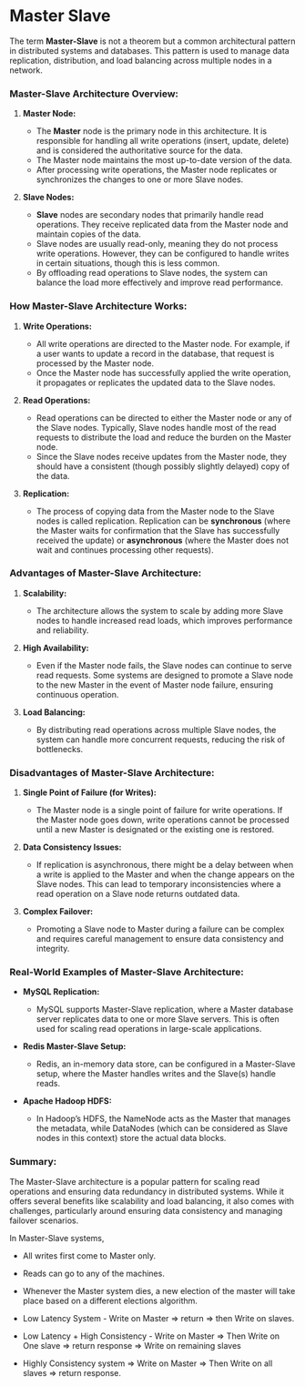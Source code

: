 # Master Slave

The term **Master-Slave** is not a theorem but a common architectural pattern in distributed systems and databases. This pattern is used to manage data replication, distribution, and load balancing across multiple nodes in a network.

### Master-Slave Architecture Overview:

1. **Master Node:**
   - The **Master** node is the primary node in this architecture. It is responsible for handling all write operations (insert, update, delete) and is considered the authoritative source for the data.
   - The Master node maintains the most up-to-date version of the data.
   - After processing write operations, the Master node replicates or synchronizes the changes to one or more Slave nodes.

2. **Slave Nodes:**
   - **Slave** nodes are secondary nodes that primarily handle read operations. They receive replicated data from the Master node and maintain copies of the data.
   - Slave nodes are usually read-only, meaning they do not process write operations. However, they can be configured to handle writes in certain situations, though this is less common.
   - By offloading read operations to Slave nodes, the system can balance the load more effectively and improve read performance.

### How Master-Slave Architecture Works:

1. **Write Operations:**
   - All write operations are directed to the Master node. For example, if a user wants to update a record in the database, that request is processed by the Master node.
   - Once the Master node has successfully applied the write operation, it propagates or replicates the updated data to the Slave nodes.

2. **Read Operations:**
   - Read operations can be directed to either the Master node or any of the Slave nodes. Typically, Slave nodes handle most of the read requests to distribute the load and reduce the burden on the Master node.
   - Since the Slave nodes receive updates from the Master node, they should have a consistent (though possibly slightly delayed) copy of the data.

3. **Replication:**
   - The process of copying data from the Master node to the Slave nodes is called replication. Replication can be **synchronous** (where the Master waits for confirmation that the Slave has successfully received the update) or **asynchronous** (where the Master does not wait and continues processing other requests).

### Advantages of Master-Slave Architecture:

1. **Scalability:**
   - The architecture allows the system to scale by adding more Slave nodes to handle increased read loads, which improves performance and reliability.
   
2. **High Availability:**
   - Even if the Master node fails, the Slave nodes can continue to serve read requests. Some systems are designed to promote a Slave node to the new Master in the event of Master node failure, ensuring continuous operation.

3. **Load Balancing:**
   - By distributing read operations across multiple Slave nodes, the system can handle more concurrent requests, reducing the risk of bottlenecks.

### Disadvantages of Master-Slave Architecture:

1. **Single Point of Failure (for Writes):**
   - The Master node is a single point of failure for write operations. If the Master node goes down, write operations cannot be processed until a new Master is designated or the existing one is restored.

2. **Data Consistency Issues:**
   - If replication is asynchronous, there might be a delay between when a write is applied to the Master and when the change appears on the Slave nodes. This can lead to temporary inconsistencies where a read operation on a Slave node returns outdated data.

3. **Complex Failover:**
   - Promoting a Slave node to Master during a failure can be complex and requires careful management to ensure data consistency and integrity.

### Real-World Examples of Master-Slave Architecture:

- **MySQL Replication:**
  - MySQL supports Master-Slave replication, where a Master database server replicates data to one or more Slave servers. This is often used for scaling read operations in large-scale applications.

- **Redis Master-Slave Setup:**
  - Redis, an in-memory data store, can be configured in a Master-Slave setup, where the Master handles writes and the Slave(s) handle reads.

- **Apache Hadoop HDFS:**
  - In Hadoop’s HDFS, the NameNode acts as the Master that manages the metadata, while DataNodes (which can be considered as Slave nodes in this context) store the actual data blocks.

### Summary:

The Master-Slave architecture is a popular pattern for scaling read operations and ensuring data redundancy in distributed systems. While it offers several benefits like scalability and load balancing, it also comes with challenges, particularly around ensuring data consistency and managing failover scenarios.

In Master-Slave systems,

* All writes first come to Master only.
* Reads can go to any of the machines.
* Whenever the Master system dies, a new election of the master will take place based on a different elections algorithm.


* Low Latency System - Write on Master => return => then Write on slaves.

* Low Latency + High Consistency - Write on Master => Then Write on One slave => return  response => Write on remaining slaves

* Highly Consistency system => Write on Master => Then Write on all slaves => return response.

